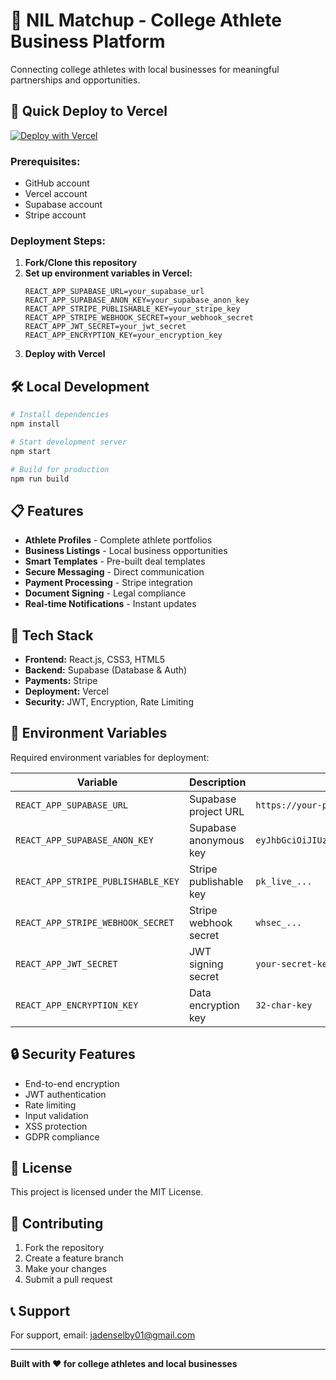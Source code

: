# 🏈 NIL Matchup - College Athlete Business Platform

Connecting college athletes with local businesses for meaningful partnerships and opportunities.

## 🚀 Quick Deploy to Vercel

[![Deploy with Vercel](https://vercel.com/button)](https://vercel.com/new/clone?repository-url=https://github.com/yourusername/nil-matchup-app)

### **Prerequisites:**
- GitHub account
- Vercel account
- Supabase account
- Stripe account

### **Deployment Steps:**

1. **Fork/Clone this repository**
2. **Set up environment variables in Vercel:**
   ```
   REACT_APP_SUPABASE_URL=your_supabase_url
   REACT_APP_SUPABASE_ANON_KEY=your_supabase_anon_key
   REACT_APP_STRIPE_PUBLISHABLE_KEY=your_stripe_key
   REACT_APP_STRIPE_WEBHOOK_SECRET=your_webhook_secret
   REACT_APP_JWT_SECRET=your_jwt_secret
   REACT_APP_ENCRYPTION_KEY=your_encryption_key
   ```
3. **Deploy with Vercel**

## 🛠️ Local Development

```bash
# Install dependencies
npm install

# Start development server
npm start

# Build for production
npm run build
```

## 📋 Features

- **Athlete Profiles** - Complete athlete portfolios
- **Business Listings** - Local business opportunities
- **Smart Templates** - Pre-built deal templates
- **Secure Messaging** - Direct communication
- **Payment Processing** - Stripe integration
- **Document Signing** - Legal compliance
- **Real-time Notifications** - Instant updates

## 🔧 Tech Stack

- **Frontend:** React.js, CSS3, HTML5
- **Backend:** Supabase (Database & Auth)
- **Payments:** Stripe
- **Deployment:** Vercel
- **Security:** JWT, Encryption, Rate Limiting

## 📱 Environment Variables

Required environment variables for deployment:

| Variable | Description | Example |
|----------|-------------|---------|
| `REACT_APP_SUPABASE_URL` | Supabase project URL | `https://your-project.supabase.co` |
| `REACT_APP_SUPABASE_ANON_KEY` | Supabase anonymous key | `eyJhbGciOiJIUzI1NiIsInR5cCI6IkpXVCJ9...` |
| `REACT_APP_STRIPE_PUBLISHABLE_KEY` | Stripe publishable key | `pk_live_...` |
| `REACT_APP_STRIPE_WEBHOOK_SECRET` | Stripe webhook secret | `whsec_...` |
| `REACT_APP_JWT_SECRET` | JWT signing secret | `your-secret-key` |
| `REACT_APP_ENCRYPTION_KEY` | Data encryption key | `32-char-key` |

## 🔒 Security Features

- End-to-end encryption
- JWT authentication
- Rate limiting
- Input validation
- XSS protection
- GDPR compliance

## 📄 License

This project is licensed under the MIT License.

## 🤝 Contributing

1. Fork the repository
2. Create a feature branch
3. Make your changes
4. Submit a pull request

## 📞 Support

For support, email: jadenselby01@gmail.com

---

**Built with ❤️ for college athletes and local businesses** 